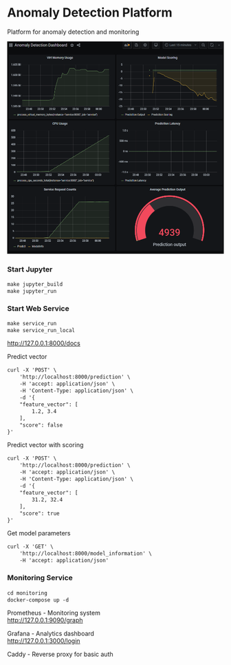 # Anomaly Detection Platform
Platform for anomaly detection and monitoring  

![Alt text](docs/AnomalyDetectionDashboard2.png?raw=true "dashboard")

### Start Jupyter

    make jupyter_build
    make jupyter_run


### Start Web Service

    make service_run
    make service_run_local

http://127.0.0.1:8000/docs

Predict vector

    curl -X 'POST' \
        'http://localhost:8000/prediction' \
        -H 'accept: application/json' \
        -H 'Content-Type: application/json' \
        -d '{
        "feature_vector": [
            1.2, 3.4
        ],
        "score": false
    }'

Predict vector with scoring

    curl -X 'POST' \
        'http://localhost:8000/prediction' \
        -H 'accept: application/json' \
        -H 'Content-Type: application/json' \
        -d '{
        "feature_vector": [
            31.2, 32.4
        ],
        "score": true
    }'

Get model parameters

    curl -X 'GET' \
        'http://localhost:8000/model_information' \
        -H 'accept: application/json'

### Monitoring Service


    cd monitoring
    docker-compose up -d


Prometheus - Monitoring system  
http://127.0.0.1:9090/graph

Grafana - Analytics dashboard  
http://127.0.0.1:3000/login

Caddy - Reverse proxy for basic auth  